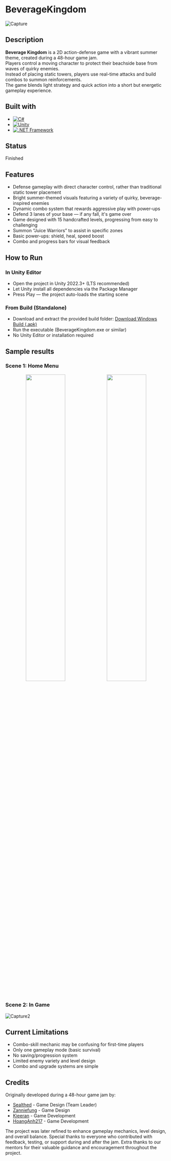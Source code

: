 # BeverageKingdom
![Capture](https://github.com/user-attachments/assets/ec49e300-1257-4a18-adbb-e4469862270a)

## Description
**Beverage Kingdom** is a 2D action-defense game with a vibrant summer theme, created during a 48-hour game jam.  
Players control a moving character to protect their beachside base from waves of quirky enemies.  
Instead of placing static towers, players use real-time attacks and build combos to summon reinforcements.  
The game blends light strategy and quick action into a short but energetic gameplay experience.
## Built with
- [![C#](https://img.shields.io/badge/C%23-%23239120.svg?style=for-the-badge&logo=c-sharp&logoColor=white)](https://learn.microsoft.com/en-us/dotnet/csharp/)
- [![Unity](https://img.shields.io/badge/Unity-%23000000.svg?style=for-the-badge&logo=unity&logoColor=white)](https://unity.com/)
- [![.NET Framework](https://img.shields.io/badge/.NET_Framework-%235C2D91.svg?style=for-the-badge&logo=dotnet&logoColor=white)](https://dotnet.microsoft.com/en-us/)

## Status
Finished
## Features
- Defense gameplay with direct character control, rather than traditional static tower placement
- Bright summer-themed visuals featuring a variety of quirky, beverage-inspired enemies
- Dynamic combo system that rewards aggressive play with power-ups
- Defend 3 lanes of your base — if any fall, it's game over
- Game designed with 15 handcrafted levels, progressing from easy to challenging
- Summon “Juice Warriors” to assist in specific zones
- Basic power-ups: shield, heal, speed boost
- Combo and progress bars for visual feedback

## How to Run
### In Unity Editor
- Open the project in Unity 2022.3+ (LTS recommended)
- Let Unity install all dependencies via the Package Manager
- Press Play — the project auto-loads the starting scene

### From Build (Standalone)
- Download and extract the provided build folder: [Download Windows Build (.apk)](https://drive.google.com/file/d/1QeeREilSByt548u9N-Olsv3kOAbvtAU6/view?usp=sharing)
- Run the executable (BeverageKingdom.exe or similar)
- No Unity Editor or installation required

## Sample results
### Scene 1: Home Menu
<p align="center">
  <img src="https://github.com/user-attachments/assets/ec49e300-1257-4a18-adbb-e4469862270a" width="49.5%"/>
  <img src="https://github.com/user-attachments/assets/71be03a3-3a15-43ad-9765-612c5cc91c8c" width="49.5%"/>
</p>

### Scene 2: In Game
![Capture2](https://github.com/user-attachments/assets/da907559-1053-447f-85f7-4b0fb666e447)

## Current Limitations
- Combo-skill mechanic may be confusing for first-time players
- Only one gameplay mode (basic survival)
- No saving/progression system
- Limited enemy variety and level design
- Combo and upgrade systems are simple
## Credits
Originally developed during a 48-hour game jam by:
- [Sealthed](https://github.com/Sealthed) - Game Design (Team Leader)
- [Zanniefung](https://github.com/Zanniefung) - Game Design
- [Kieeran](https://github.com/Kieeran) - Game Development
- [HoangAnh217](https://github.com/HoangAnh217) - Game Development

The project was later refined to enhance gameplay mechanics, level design, and overall balance.
Special thanks to everyone who contributed with feedback, testing, or support during and after the jam.
Extra thanks to our mentors for their valuable guidance and encouragement throughout the project.


